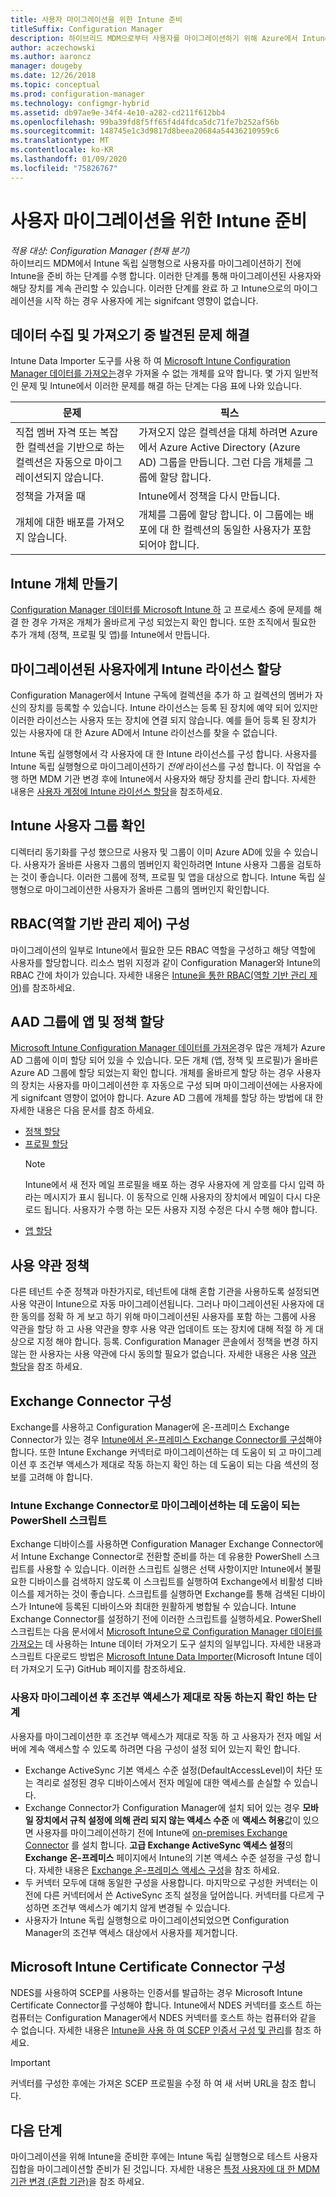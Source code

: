 ```yaml
---
title: 사용자 마이그레이션을 위한 Intune 준비
titleSuffix: Configuration Manager
description: 하이브리드 MDM으로부터 사용자를 마이그레이션하기 위해 Azure에서 Intune을 준비하는 방법을 알아봅니다.
author: aczechowski
ms.author: aaroncz
manager: dougeby
ms.date: 12/26/2018
ms.topic: conceptual
ms.prod: configuration-manager
ms.technology: configmgr-hybrid
ms.assetid: db97ae9e-34f4-4e10-a282-cd211f612bb4
ms.openlocfilehash: 99ba39fd8f5ff65f4d4fdca5dc71fe7b252af56b
ms.sourcegitcommit: 148745e1c3d9817d8beea20684a54436210959c6
ms.translationtype: MT
ms.contentlocale: ko-KR
ms.lasthandoff: 01/09/2020
ms.locfileid: "75826767"
---
```

# <a name="prepare-intune-for-user-migration"></a>사용자 마이그레이션을 위한 Intune 준비 

*적용 대상: Configuration Manager (현재 분기)*     
하이브리드 MDM에서 Intune 독립 실행형으로 사용자를 마이그레이션하기 전에 Intune을 준비 하는 단계를 수행 합니다. 이러한 단계를 통해 마이그레이션된 사용자와 해당 장치를 계속 관리할 수 있습니다. 이러한 단계를 완료 하 고 Intune으로의 마이그레이션을 시작 하는 경우 사용자에 게는 signifcant 영향이 없습니다.  

## <a name="fix-issues-found-during-data-collection-and-import"></a>데이터 수집 및 가져오기 중 발견된 문제 해결
Intune Data Importer 도구를 사용 하 여 [Microsoft Intune Configuration Manager 데이터를 가져오는](migrate-import-data.md)경우 가져올 수 없는 개체를 요약 합니다. 몇 가지 일반적인 문제 및 Intune에서 이러한 문제를 해결 하는 단계는 다음 표에 나와 있습니다. 

|문제  |픽스  |
|---------|---------|
|직접 멤버 자격 또는 복잡 한 컬렉션을 기반으로 하는 컬렉션은 자동으로 마이그레이션되지 않습니다.|가져오지 않은 컬렉션을 대체 하려면 Azure에서 Azure Active Directory (Azure AD) 그룹을 만듭니다. 그런 다음 개체를 그룹에 할당 합니다.|
|정책을 가져올 때 |Intune에서 정책을 다시 만듭니다.|
|개체에 대한 배포를 가져오지 않습니다.|개체를 그룹에 할당 합니다. 이 그룹에는 배포에 대 한 컬렉션의 동일한 사용자가 포함 되어야 합니다.|

## <a name="create-intune-objects"></a>Intune 개체 만들기 
[Configuration Manager 데이터를 Microsoft Intune 하](migrate-import-data.md) 고 프로세스 중에 문제를 해결 한 경우 가져온 개체가 올바르게 구성 되었는지 확인 합니다. 또한 조직에서 필요한 추가 개체 (정책, 프로필 및 앱)를 Intune에서 만듭니다. 

## <a name="assign-intune-licenses-to-migrated-users"></a>마이그레이션된 사용자에게 Intune 라이선스 할당
Configuration Manager에서 Intune 구독에 컬렉션을 추가 하 고 컬렉션의 멤버가 자신의 장치를 등록할 수 있습니다. Intune 라이선스는 등록 된 장치에 예약 되어 있지만 이러한 라이선스는 사용자 또는 장치에 연결 되지 않습니다. 예를 들어 등록 된 장치가 있는 사용자에 대 한 Azure AD에서 Intune 라이선스를 찾을 수 없습니다. 

Intune 독립 실행형에서 각 사용자에 대 한 Intune 라이선스를 구성 합니다. 사용자를 Intune 독립 실행형으로 마이그레이션하기 *전에* 라이선스를 구성 합니다. 이 작업을 수행 하면 MDM 기관 변경 후에 Intune에서 사용자와 해당 장치를 관리 합니다. 자세한 내용은 [사용자 계정에 Intune 라이선스 할당](https://docs.microsoft.com/intune/licenses-assign)을 참조하세요. 

## <a name="verify-intune-user-groups"></a>Intune 사용자 그룹 확인
디렉터리 동기화를 구성 했으므로 사용자 및 그룹이 이미 Azure AD에 있을 수 있습니다. 사용자가 올바른 사용자 그룹의 멤버인지 확인하려면 Intune 사용자 그룹을 검토하는 것이 좋습니다. 이러한 그룹에 정책, 프로필 및 앱을 대상으로 합니다. Intune 독립 실행형으로 마이그레이션한 사용자가 올바른 그룹의 멤버인지 확인합니다. 

## <a name="configure-role-based-administration-control-rbac"></a>RBAC(역할 기반 관리 제어) 구성
마이그레이션의 일부로 Intune에서 필요한 모든 RBAC 역할을 구성하고 해당 역할에 사용자를 할당합니다. 리소스 범위 지정과 같이 Configuration Manager와 Intune의 RBAC 간에 차이가 있습니다. 자세한 내용은 [Intune을 통한 RBAC(역할 기반 관리 제어)](https://docs.microsoft.com/intune/role-based-access-control)를 참조하세요.

## <a name="assign-apps-and-policies-to-aad-groups"></a>AAD 그룹에 앱 및 정책 할당
[Microsoft Intune Configuration Manager 데이터를 가져온](migrate-import-data.md)경우 많은 개체가 Azure AD 그룹에 이미 할당 되어 있을 수 있습니다. 모든 개체 (앱, 정책 및 프로필)가 올바른 Azure AD 그룹에 할당 되었는지 확인 합니다. 개체를 올바르게 할당 하는 경우 사용자의 장치는 사용자를 마이그레이션한 후 자동으로 구성 되며 마이그레이션에는 사용자에 게 signifcant 영향이 없어야 합니다. Azure AD 그룹에 개체를 할당 하는 방법에 대 한 자세한 내용은 다음 문서를 참조 하세요. 
- [정책 할당](https://docs.microsoft.com/intune/get-started-policies)  
- [프로필 할당](https://docs.microsoft.com/intune/device-profile-assign)  
    > [!NOTE]  
    > Intune에서 새 전자 메일 프로필을 배포 하는 경우 사용자에 게 암호를 다시 입력 하 라는 메시지가 표시 됩니다. 이 동작으로 인해 사용자의 장치에서 메일이 다시 다운로드 됩니다. 사용자가 수행 하는 모든 사용자 지정 수정은 다시 수행 해야 합니다. 
- [앱 할당](https://docs.microsoft.com/intune/get-started-apps) 

## <a name="terms-and-conditions-policy"></a>사용 약관 정책
다른 테넌트 수준 정책과 마찬가지로, 테넌트에 대해 혼합 기관을 사용하도록 설정되면 사용 약관이 Intune으로 자동 마이그레이션됩니다.  그러나 마이그레이션된 사용자에 대 한 동의를 정확 하 게 보고 하기 위해 마이그레이션된 사용자를 포함 하는 그룹에 사용 약관을 할당 하 고 사용 약관을 향후 사용 약관 업데이트 또는 장치에 대해 적절 하 게 대상으로 지정 해야 합니다. 등록. Configuration Manager 콘솔에서 정책을 변경 하지 않는 한 사용자는 사용 약관에 다시 동의할 필요가 없습니다. 자세한 내용은 사용 [약관 할당](https://docs.microsoft.com/intune/enrollment/terms-and-conditions-create#create-terms-and-conditions)을 참조 하세요.

## <a name="configure-the-exchange-connector"></a>Exchange Connector 구성
Exchange를 사용하고 Configuration Manager에 온-프레미스 Exchange Connector가 있는 경우 [Intune에서 온-프레미스 Exchange Connector를 구성](https://docs.microsoft.com/intune/exchange-connector-install)해야 합니다. 또한 Intune Exchange 커넥터로 마이그레이션하는 데 도움이 되 고 마이그레이션 후 조건부 액세스가 제대로 작동 하는지 확인 하는 데 도움이 되는 다음 섹션의 정보를 고려해 야 합니다.

### <a name="powershell-scripts-to-help-you-migrate-to-the-intune-exchange-connector"></a>Intune Exchange Connector로 마이그레이션하는 데 도움이 되는 PowerShell 스크립트 
Exchange 디바이스를 사용하면 Configuration Manager Exchange Connector에서 Intune Exchange Connector로 전환할 준비를 하는 데 유용한 PowerShell 스크립트를 사용할 수 있습니다. 이러한 스크립트 실행은 선택 사항이지만 Intune에서 불필요한 디바이스를 검색하지 않도록 이 스크립트를 실행하여 Exchange에서 비활성 디바이스를 제거하는 것이 좋습니다. 스크립트를 실행하면 Exchange를 통해 검색된 디바이스가 Intune에 등록된 디바이스와 최대한 원활하게 병합될 수 있습니다. Intune Exchange Connector를 설정하기 전에 이러한 스크립트를 실행하세요. PowerShell 스크립트는 다음 문서에서 [Microsoft Intune으로 Configuration Manager 데이터를 가져오는](migrate-import-data.md) 데 사용하는 Intune 데이터 가져오기 도구 설치의 일부입니다. 자세한 내용과 스크립트 다운로드 방법은 [Microsoft Intune Data Importer](https://github.com/ConfigMgrTools/Intune-Data-Importer)(Microsoft Intune 데이터 가져오기 도구) GitHub 페이지를 참조하세요.

### <a name="steps-to-make-sure-conditional-access-works-properly-after-user-migration"></a>사용자 마이그레이션 후 조건부 액세스가 제대로 작동 하는지 확인 하는 단계
사용자를 마이그레이션한 후 조건부 액세스가 제대로 작동 하 고 사용자가 전자 메일 서버에 계속 액세스할 수 있도록 하려면 다음 구성이 설정 되어 있는지 확인 합니다.
- Exchange ActiveSync 기본 액세스 수준 설정(DefaultAccessLevel)이 차단 또는 격리로 설정된 경우 디바이스에서 전자 메일에 대한 액세스를 손실할 수 있습니다. 
- Exchange Connector가 Configuration Manager에 설치 되어 있는 경우 **모바일 장치에서 규칙 설정에 의해 관리 되지 않는 액세스 수준** 에 **액세스 허용**값이 있으면 사용자를 마이그레이션하기 전에 Intune에 [on-premises Exchange Connector](https://docs.microsoft.com/intune/conditional-access-exchange-create#configure-exchange-on-premises-access) 를 설치 합니다. **고급 Exchange ActiveSync 액세스 설정**의 **Exchange 온-프레미스** 페이지에서 Intune의 기본 액세스 수준 설정을 구성 합니다. 자세한 내용은 [Exchange 온-프레미스 액세스 구성](https://docs.microsoft.com/intune/conditional-access-exchange-create#configure-exchange-on-premises-access)을 참조 하세요.
- 두 커넥터 모두에 대해 동일한 구성을 사용합니다. 마지막으로 구성한 커넥터는 이전에 다른 커넥터에서 쓴 ActiveSync 조직 설정을 덮어씁니다. 커넥터를 다르게 구성하면 조건부 액세스가 예기치 않게 변경될 수 있습니다.
- 사용자가 Intune 독립 실행형으로 마이그레이션되었으면 Configuration Manager의 조건부 액세스 대상에서 사용자를 제거합니다.

## <a name="configure-the-microsoft-intune-certificate-connector"></a>Microsoft Intune Certificate Connector 구성
NDES를 사용하여 SCEP를 사용하는 인증서를 발급하는 경우 Microsoft Intune Certificate Connector를 구성해야 합니다. Intune에서 NDES 커넥터를 호스트 하는 컴퓨터는 Configuration Manager에서 NDES 커넥터를 호스트 하는 컴퓨터와 같을 수 없습니다. 자세한 내용은 [Intune을 사용 하 여 SCEP 인증서 구성 및 관리](https://docs.microsoft.com/intune/certificates-scep-configure)를 참조 하세요. 

> [!Important]    
> 커넥터를 구성한 후에는 가져온 SCEP 프로필을 수정 하 여 새 서버 URL을 참조 합니다.

## <a name="next-step"></a>다음 단계
마이그레이션을 위해 Intune을 준비한 후에는 Intune 독립 실행형으로 테스트 사용자 집합을 마이그레이션할 준비가 된 것입니다. 자세한 내용은 [특정 사용자에 대 한 MDM 기관 변경 (혼합 기관)](migrate-mixed-authority.md)을 참조 하세요.



